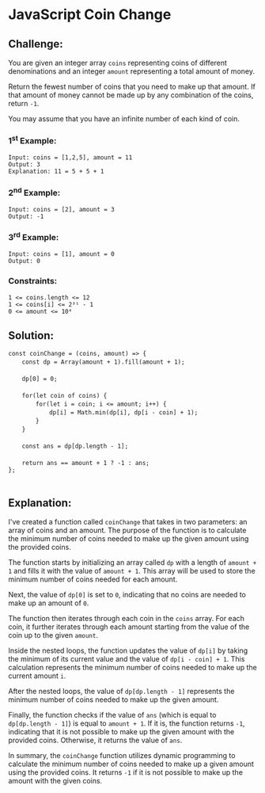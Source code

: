 # JavaScript Coin Change

## Challenge:

You are given an integer array `coins` representing coins of different denominations and an integer `amount` representing a total amount of money.

Return the fewest number of coins that you need to make up that amount. If that amount of money cannot be made up by any combination of the coins, return `-1`.

You may assume that you have an infinite number of each kind of coin.

### 1<sup>st</sup> Example:

`Input: coins = [1,2,5], amount = 11`
<br/>
`Output: 3`
<br/>
`Explanation: 11 = 5 + 5 + 1`

### 2<sup>nd</sup> Example:

`Input: coins = [2], amount = 3`
<br/>
`Output: -1`

### 3<sup>rd</sup> Example:

`Input: coins = [1], amount = 0`
<br/>
`Output: 0`

### Constraints:

`1 <= coins.length <= 12`
<br/>
`1 <= coins[i] <= 2³¹ - 1`
<br/>
`0 <= amount <= 10⁴`

## Solution:

`const coinChange = (coins, amount) => {`
<br/>
&nbsp;&nbsp;&nbsp;&nbsp;&nbsp;&nbsp;&nbsp;`const dp = Array(amount + 1).fill(amount + 1);`
<br/>
<br/>
&nbsp;&nbsp;&nbsp;&nbsp;&nbsp;&nbsp;&nbsp;`dp[0] = 0;`
<br/>
<br/>
&nbsp;&nbsp;&nbsp;&nbsp;&nbsp;&nbsp;&nbsp;`for(let coin of coins) {`
<br/>
&nbsp;&nbsp;&nbsp;&nbsp;&nbsp;&nbsp;&nbsp;&nbsp;&nbsp;&nbsp;&nbsp;&nbsp;&nbsp;&nbsp;`for(let i = coin; i <= amount; i++) {`
<br/>
&nbsp;&nbsp;&nbsp;&nbsp;&nbsp;&nbsp;&nbsp;&nbsp;&nbsp;&nbsp;&nbsp;&nbsp;&nbsp;&nbsp;&nbsp;&nbsp;&nbsp;&nbsp;&nbsp;&nbsp;&nbsp;`dp[i] = Math.min(dp[i], dp[i - coin] + 1);`
<br/>
&nbsp;&nbsp;&nbsp;&nbsp;&nbsp;&nbsp;&nbsp;&nbsp;&nbsp;&nbsp;&nbsp;&nbsp;&nbsp;&nbsp;`}`
<br/>
&nbsp;&nbsp;&nbsp;&nbsp;&nbsp;&nbsp;&nbsp;`}`
<br/>
<br/>
&nbsp;&nbsp;&nbsp;&nbsp;&nbsp;&nbsp;&nbsp;`const ans = dp[dp.length - 1];`
<br/>
<br/>
&nbsp;&nbsp;&nbsp;&nbsp;&nbsp;&nbsp;&nbsp;`return ans == amount + 1 ? -1 : ans;`
<br/>
`};`
<br/>
<br/>

## Explanation:

I've created a function called `coinChange` that takes in two parameters: an array of coins and an amount. The purpose of the function is to calculate the minimum number of coins needed to make up the given amount using the provided coins.
<br/>

The function starts by initializing an array called `dp` with a length of `amount + 1` and fills it with the value of `amount + 1`. This array will be used to store the minimum number of coins needed for each amount.
<br/>

Next, the value of `dp[0]` is set to `0`, indicating that no coins are needed to make up an amount of `0`.
<br/>

The function then iterates through each coin in the `coins` array. For each coin, it further iterates through each amount starting from the value of the coin up to the given `amount`.
<br/>

Inside the nested loops, the function updates the value of `dp[i]` by taking the minimum of its current value and the value of `dp[i - coin] + 1`. This calculation represents the minimum number of coins needed to make up the current amount `i`.
<br/>

After the nested loops, the value of `dp[dp.length - 1]` represents the minimum number of coins needed to make up the given amount.
<br/>

Finally, the function checks if the value of `ans` (which is equal to `dp[dp.length - 1]`) is equal to `amount + 1`. If it is, the function returns `-1`, indicating that it is not possible to make up the given amount with the provided coins. Otherwise, it returns the value of `ans`.
<br/>

In summary, the `coinChange` function utilizes dynamic programming to calculate the minimum number of coins needed to make up a given amount using the provided coins. It returns `-1` if it is not possible to make up the amount with the given coins.
<br/>
<br/>